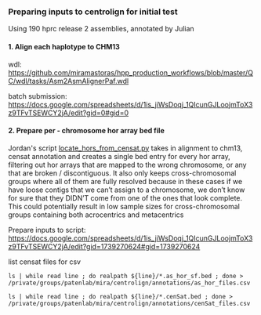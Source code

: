 ### Preparing inputs to centrolign for initial test

Using 190 hprc release 2 assemblies, annotated by Julian

#### 1. Align each haplotype to CHM13

wdl: https://github.com/miramastoras/hpp_production_workflows/blob/master/QC/wdl/tasks/Asm2AsmAlignerPaf.wdl

batch submission: https://docs.google.com/spreadsheets/d/1is_jiWsDoqj_1QIcunGJLoojmToX3z9TFvTSEWCY2jA/edit?gid=0#gid=0

#### 2. Prepare per - chromosome hor array bed file

Jordan's script [locate_hors_from_censat.py](https://github.com/jeizenga/centromere-scripts/blob/main/benchmarking/locate_hors_from_censat.py) takes in alignment to chm13, censat annotation and creates a single bed entry for every hor array, filtering out hor arrays that are mapped to the wrong chromosome, or any that are broken / discontiguous. It also only keeps cross-chromosomal groups where all of them are fully resolved because in these cases if we have loose contigs that we can’t assign to a chromosome, we don’t know for sure that they DIDN’T come from one of the ones that look complete. This could potentially result in low sample sizes for cross-chromosomal groups containing both acrocentrics and metacentrics  

Prepare inputs to script:
https://docs.google.com/spreadsheets/d/1is_jiWsDoqj_1QIcunGJLoojmToX3z9TFvTSEWCY2jA/edit?gid=1739270624#gid=1739270624

list censat files for csv
```
ls | while read line ; do realpath ${line}/*.as_hor_sf.bed ; done > /private/groups/patenlab/mira/centrolign/annotations/as_hor_files.csv

ls | while read line ; do realpath ${line}/*.cenSat.bed ; done > /private/groups/patenlab/mira/centrolign/annotations/cenSat_files.csv
```

